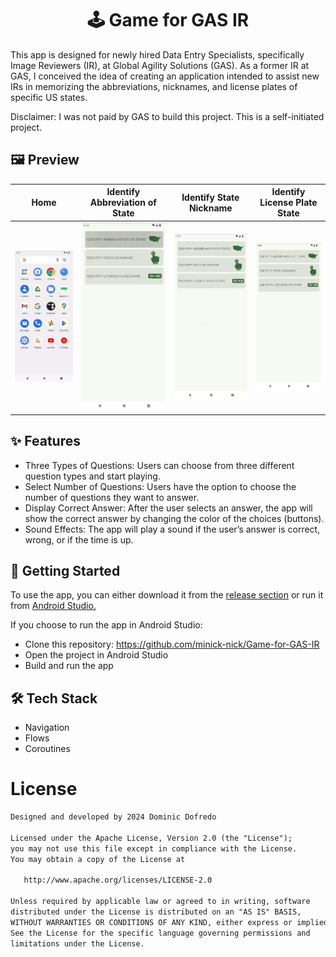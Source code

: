 # <h1 align="center">🕹️ Game for GAS IR</h1>
This app is designed for newly hired Data Entry Specialists, specifically
Image Reviewers (IR), at Global Agility Solutions (GAS). As a former IR at GAS, I
conceived the idea of creating an application intended to assist new IRs in memorizing
the abbreviations, nicknames, and license plates of specific US states.

Disclaimer: I was not paid by GAS to build this project. This is a self-initiated project.

## 🖼️ Preview
Home | Identify Abbreviation of State | Identify State Nickname | Identify License Plate State
---- | ------------------------------ | ----------------------- | ----------------------------
![](https://github.com/minick-nick/Game-for-GAS-IR/blob/main/screenshots/home.gif?raw=true) | ![](https://github.com/minick-nick/Game-for-GAS-IR/blob/main/screenshots/identify-abbreviation-of-state.gif?raw=true) | ![](https://github.com/minick-nick/Game-for-GAS-IR/blob/main/screenshots/identify-state-nickname.gif?raw=true) | ![](https://github.com/minick-nick/Game-for-GAS-IR/blob/main/screenshots/identify-license-plate-state.gif?raw=true)

## ✨ Features
- Three Types of Questions: Users can choose from three different question types and start playing.
- Select Number of Questions: Users have the option to choose the number of questions they want to answer.
- Display Correct Answer: After the user selects an answer, the app will show the correct answer by changing the color of the choices (buttons).
- Sound Effects: The app will play a sound if the user’s answer is correct, wrong, or if the time is up.

## 🚀 Getting Started 
To use the app, you can either download it from the [release section](https://github.com/minick-nick/Game-for-GAS-IR/releases/tag/v0.0.1) or run it from [Android Studio.](https://developer.android.com/studio?gad_source=1&gclid=CjwKCAjwnei0BhB-EiwAA2xuBvd_0mB3xf_7iU7r0s6-lG0XGMH00_pR8-tJ6iMkQUIIU3wZMb8euRoCaIYQAvD_BwE&gclsrc=aw.ds)

If you choose to run the app in Android Studio:
- Clone this repository: https://github.com/minick-nick/Game-for-GAS-IR
- Open the project in Android Studio
- Build and run the app

## 🛠️ Tech Stack
- Navigation
- Flows
- Coroutines

# License
```xml
Designed and developed by 2024 Dominic Dofredo 

Licensed under the Apache License, Version 2.0 (the "License");
you may not use this file except in compliance with the License.
You may obtain a copy of the License at

   http://www.apache.org/licenses/LICENSE-2.0

Unless required by applicable law or agreed to in writing, software
distributed under the License is distributed on an "AS IS" BASIS,
WITHOUT WARRANTIES OR CONDITIONS OF ANY KIND, either express or implied.
See the License for the specific language governing permissions and
limitations under the License.